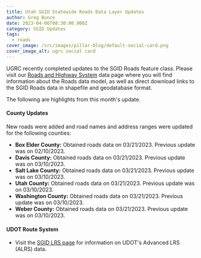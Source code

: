 ```yaml
---
title: Utah SGID Statewide Roads Data Layer Updates
author: Greg Bunce
date: 2023-04-06T08:30:00.000Z
category: SGID Updates
tags:
  - roads
cover_image: /src/images/pillar-blog/default-social-card.png
cover_image_alt: ugrc social card
---
```


UGRC recently completed updates to the SGID Roads feature class. Please visit our [Roads and Highway System](/products/sgid/transportation/road-centerlines/) data page where you will find information about the Roads data model, as well as direct download links to the SGID Roads data in shapefile and geodatabase format.

The following are highlights from this month's update.

#### County Updates

New roads were added and road names and address ranges were updated for the following counties:

- **Box Elder County:** Obtained roads data on 03/21/2023. Previous update was on 02/10/2023.
- **Davis County:** Obtained roads data on 03/21/2023. Previous update was on 03/10/2023.
- **Salt Lake County:** Obtained roads data on 03/21/2023. Previous update was on 03/10/2023.
- **Utah County:** Obtained roads data on 03/21/2023. Previous update was on 03/10/2023.
- **Washington County:** Obtained roads data on 03/21/2023. Previous update was on 03/10/2023.
- **Weber County:** Obtained roads data on 03/21/2023. Previous update was on 03/10/2023.

#### UDOT Route System

- Visit the [SGID LRS page](/products/sgid/transportation/road-centerlines/) for information on UDOT's Advanced LRS (ALRS) data.
